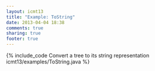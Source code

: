 ```yaml
---
layout: icmt13
title: "Example: ToString"
date: 2013-04-04 18:38
comments: true
sharing: true
footer: true
---
```



<!-- more -->

{% include_code Convert a tree to its string representation icmt13/examples/ToString.java %}
